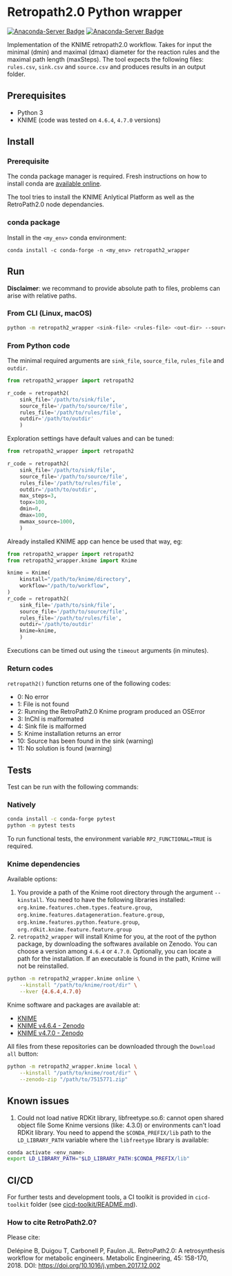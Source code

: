 # Retropath2.0 Python wrapper

[![Anaconda-Server Badge](https://anaconda.org/conda-forge/retropath2_wrapper/badges/version.svg)](https://anaconda.org/conda-forge/retropath2_wrapper) [![Anaconda-Server Badge](https://anaconda.org/conda-forge/retropath2_wrapper/badges/latest_release_date.svg)](https://anaconda.org/conda-forge/retropath2_wrapper)

Implementation of the KNIME retropath2.0 workflow. Takes for input the minimal (dmin) and maximal (dmax) diameter for the reaction rules and the maximal path length (maxSteps). The tool expects the following files: `rules.csv`, `sink.csv` and `source.csv` and produces results in an output folder.

## Prerequisites

- Python 3
- KNIME (code was tested on `4.6.4`, `4.7.0` versions)

## Install

### Prerequisite

The conda package manager is required. Fresh instructions on how to install conda are [available online](https://docs.conda.io/projects/conda/en/latest/user-guide/install/).

The tool tries to install the KNIME Anlytical Platform as well as the RetroPath2.0 node dependancies.

### conda package

Install in the `<my_env>` conda environment:

```shell
conda install -c conda-forge -n <my_env> retropath2_wrapper
```

## Run

**Disclaimer**: we recommand to provide absolute path to files, problems can arise with relative paths.

### From CLI (Linux, macOS)

```sh
python -m retropath2_wrapper <sink-file> <rules-file> <out-dir> --source_file <source-file>
```

### From Python code

The minimal required arguments are `sink_file`, `source_file`, `rules_file` and `outdir`.

```python
from retropath2_wrapper import retropath2

r_code = retropath2(
    sink_file='/path/to/sink/file',
    source_file='/path/to/source/file',
    rules_file='/path/to/rules/file',
    outdir='/path/to/outdir'
    )
```

Exploration settings have default values and can be tuned:

```python
from retropath2_wrapper import retropath2

r_code = retropath2(
    sink_file='/path/to/sink/file',
    source_file='/path/to/source/file',
    rules_file='/path/to/rules/file',
    outdir='/path/to/outdir',
    max_steps=3,
    topx=100,
    dmin=0,
    dmax=100,
    mwmax_source=1000,
    )
```

Already installed KNIME app can hence be used that way, eg:

```python
from retropath2_wrapper import retropath2
from retropath2_wrapper.knime import Knime

knime = Knime(
    kinstall="/path/to/knime/directory",
    workflow="/path/to/workflow",
)
r_code = retropath2(
    sink_file='/path/to/sink/file',
    source_file='/path/to/source/file',
    rules_file='/path/to/rules/file',
    outdir='/path/to/outdir'
    knime=knime,
    )
```

Executions can be timed out using the `timeout` arguments (in minutes).

### Return codes

`retropath2()` function returns one of the following codes:

- 0: No error
- 1: File is not found
- 2: Running the RetroPath2.0 Knime program produced an OSError
- 3: InChI is malformated
- 4: Sink file is malformed
- 5: Knime installation returns an error
- 10: Source has been found in the sink (warning)
- 11: No solution is found (warning)

## Tests

Test can be run with the following commands:

### Natively

```sh
conda install -c conda-forge pytest
python -m pytest tests
```

To run functional tests, the environment variable `RP2_FUNCTIONAL=TRUE` is required.

### Knime dependencies

Available options:

1. You provide a path of the Knime root directory through the argument `--kinstall`. You need to have the following libraries installed: `org.knime.features.chem.types.feature.group`, `org.knime.features.datageneration.feature.group`, `org.knime.features.python.feature.group`, `org.rdkit.knime.feature.feature.group`
2. `retropath2_wrapper` will install Knime for you, at the root of the python package, by downloading the softwares available on Zenodo. You can choose a version among `4.6.4` or `4.7.0`. Optionally, you can locate a path for the installation. If an executable is found in the path, Knime will not be reinstalled.

```bash
python -m retropath2_wrapper.knime online \
    --kinstall "/path/to/knime/root/dir" \
    --kver {4.6.4,4.7.0}
```

Knime software and packages are available at:

- [KNIME](https://www.knime.com/)
- [KNIME v4.6.4 - Zenodo](https://zenodo.org/record/7515771)
- [KNIME v4.7.0 - Zenodo](https://zenodo.org/record/7564938)

All files from these repositories can be downloaded through the `Download all` button:

```bash
python -m retropath2_wrapper.knime local \
    --kinstall "/path/to/knime/root/dir" \
    --zenodo-zip "/path/to/7515771.zip"
```

## Known issues

1. Could not load native RDKit library, libfreetype.so.6: cannot open shared object file
   Some Knime versions (like: 4.3.0) or environments can't load RDKit library.
   You need to append the `$CONDA_PREFIX/lib` path to the `LD_LIBRARY_PATH` variable where the `libfreetype` library is available:

```sh
conda activate <env_name>
export LD_LIBRARY_PATH="$LD_LIBRARY_PATH:$CONDA_PREFIX/lib"
```

## CI/CD

For further tests and development tools, a CI toolkit is provided in `cicd-toolkit` folder (see [cicd-toolkit/README.md](cicd-toolit/README.md)).

### How to cite RetroPath2.0?

Please cite:

Delépine B, Duigou T, Carbonell P, Faulon JL. RetroPath2.0: A retrosynthesis workflow for metabolic engineers. Metabolic Engineering, 45: 158-170, 2018. DOI: https://doi.org/10.1016/j.ymben.2017.12.002
